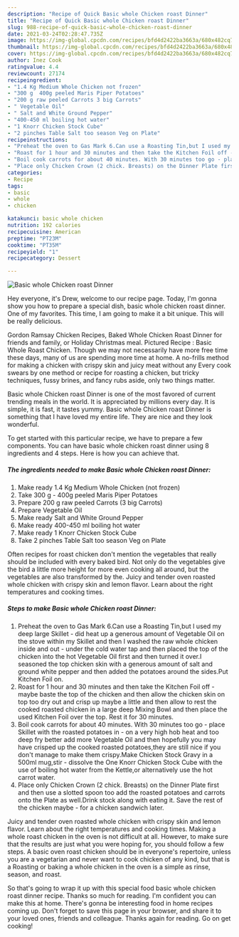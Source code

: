 ```yaml
---
description: "Recipe of Quick Basic whole Chicken roast Dinner"
title: "Recipe of Quick Basic whole Chicken roast Dinner"
slug: 988-recipe-of-quick-basic-whole-chicken-roast-dinner
date: 2021-03-24T02:28:47.735Z
image: https://img-global.cpcdn.com/recipes/bfd4d2422ba3663a/680x482cq70/basic-whole-chicken-roast-dinner-recipe-main-photo.jpg
thumbnail: https://img-global.cpcdn.com/recipes/bfd4d2422ba3663a/680x482cq70/basic-whole-chicken-roast-dinner-recipe-main-photo.jpg
cover: https://img-global.cpcdn.com/recipes/bfd4d2422ba3663a/680x482cq70/basic-whole-chicken-roast-dinner-recipe-main-photo.jpg
author: Inez Cook
ratingvalue: 4.4
reviewcount: 27174
recipeingredient:
- "1.4 Kg Medium Whole Chicken not frozen"
- "300 g  400g peeled Maris Piper Potatoes"
- "200 g raw peeled Carrots 3 big Carrots"
- " Vegetable Oil"
- " Salt and White Ground Pepper"
- "400-450 ml boiling hot water"
- "1 Knorr Chicken Stock Cube"
- "2 pinches Table Salt too season Veg on Plate"
recipeinstructions:
- "Preheat the oven to Gas Mark 6.Can use a Roasting Tin,but I used my deep large Skillet - did heat up a generous amount of Vegetable Oil on the stove within my Skillet and then I washed the raw whole chicken inside and out - under the cold water tap and then placed the top of the chicken into the hot Vegetable Oil first and then turned it over.I seasoned the top chicken skin with a generous amount of salt and ground white pepper and then added the potatoes around the sides.Put Kitchen Foil on."
- "Roast for 1 hour and 30 minutes and then take the Kitchen Foil off - maybe baste the top of the chicken and then allow the chicken skin on top too dry out and crisp up maybe a little and then allow to rest the cooked roasted chicken in a large deep Mixing Bowl and then place the used Kitchen Foil over the top. Rest it for 30 minutes."
- "Boil cook carrots for about 40 minutes. With 30 minutes too go - place Skillet with the roasted potatoes in - on a very high hob heat and too deep fry better add more Vegetable Oil and then hopefully you may have crisped up the cooked roasted potatoes,they are still nice if you don&#39;t manage to make them crispy.Make Chicken Stock Gravy in a 500ml mug,stir - dissolve the One Knorr Chicken Stock Cube with the use of boiling hot water from the Kettle,or alternatively use the hot carrot water."
- "Place only Chicken Crown (2 chick. Breasts) on the Dinner Plate first and then use a slotted spoon too add the roasted potatoes and carrots onto the Plate as well.Drink stock along with eating it. Save the rest of the chicken maybe - for a chicken sandwich later."
categories:
- Recipe
tags:
- basic
- whole
- chicken

katakunci: basic whole chicken 
nutrition: 192 calories
recipecuisine: American
preptime: "PT23M"
cooktime: "PT35M"
recipeyield: "1"
recipecategory: Dessert

---
```



![Basic whole Chicken roast Dinner](https://img-global.cpcdn.com/recipes/bfd4d2422ba3663a/680x482cq70/basic-whole-chicken-roast-dinner-recipe-main-photo.jpg)

Hey everyone, it's Drew, welcome to our recipe page. Today, I'm gonna show you how to prepare a special dish, basic whole chicken roast dinner. One of my favorites. This time, I am going to make it a bit unique. This will be really delicious.

Gordon Ramsay Chicken Recipes, Baked Whole Chicken Roast Dinner for friends and family, or Holiday Christmas meal. Pictured Recipe : Basic Whole Roast Chicken. Though we may not necessarily have more free time these days, many of us are spending more time at home. A no-frills method for making a chicken with crispy skin and juicy meat without any Every cook swears by one method or recipe for roasting a chicken, but tricky techniques, fussy brines, and fancy rubs aside, only two things matter.

Basic whole Chicken roast Dinner is one of the most favored of current trending meals in the world. It is appreciated by millions every day. It is simple, it is fast, it tastes yummy. Basic whole Chicken roast Dinner is something that I have loved my entire life. They are nice and they look wonderful.


To get started with this particular recipe, we have to prepare a few components. You can have basic whole chicken roast dinner using 8 ingredients and 4 steps. Here is how you can achieve that.

<!--inarticleads1-->

##### The ingredients needed to make Basic whole Chicken roast Dinner:

1. Make ready 1.4 Kg Medium Whole Chicken (not frozen)
1. Take 300 g - 400g peeled Maris Piper Potatoes
1. Prepare 200 g raw peeled Carrots (3 big Carrots)
1. Prepare  Vegetable Oil
1. Make ready  Salt and White Ground Pepper
1. Make ready 400-450 ml boiling hot water
1. Make ready 1 Knorr Chicken Stock Cube
1. Take 2 pinches Table Salt too season Veg on Plate


Often recipes for roast chicken don&#39;t mention the vegetables that really should be included with every baked bird. Not only do the vegetables give the bird a little more height for more even cooking all around, but the vegetables are also transformed by the. Juicy and tender oven roasted whole chicken with crispy skin and lemon flavor. Learn about the right temperatures and cooking times. 

<!--inarticleads2-->

##### Steps to make Basic whole Chicken roast Dinner:

1. Preheat the oven to Gas Mark 6.Can use a Roasting Tin,but I used my deep large Skillet - did heat up a generous amount of Vegetable Oil on the stove within my Skillet and then I washed the raw whole chicken inside and out - under the cold water tap and then placed the top of the chicken into the hot Vegetable Oil first and then turned it over.I seasoned the top chicken skin with a generous amount of salt and ground white pepper and then added the potatoes around the sides.Put Kitchen Foil on.
1. Roast for 1 hour and 30 minutes and then take the Kitchen Foil off - maybe baste the top of the chicken and then allow the chicken skin on top too dry out and crisp up maybe a little and then allow to rest the cooked roasted chicken in a large deep Mixing Bowl and then place the used Kitchen Foil over the top. Rest it for 30 minutes.
1. Boil cook carrots for about 40 minutes. With 30 minutes too go - place Skillet with the roasted potatoes in - on a very high hob heat and too deep fry better add more Vegetable Oil and then hopefully you may have crisped up the cooked roasted potatoes,they are still nice if you don&#39;t manage to make them crispy.Make Chicken Stock Gravy in a 500ml mug,stir - dissolve the One Knorr Chicken Stock Cube with the use of boiling hot water from the Kettle,or alternatively use the hot carrot water.
1. Place only Chicken Crown (2 chick. Breasts) on the Dinner Plate first and then use a slotted spoon too add the roasted potatoes and carrots onto the Plate as well.Drink stock along with eating it. Save the rest of the chicken maybe - for a chicken sandwich later.


Juicy and tender oven roasted whole chicken with crispy skin and lemon flavor. Learn about the right temperatures and cooking times. Making a whole roast chicken in the oven is not difficult at all. However, to make sure that the results are just what you were hoping for, you should follow a few steps. A basic oven roast chicken should be in everyone&#39;s repertoire, unless you are a vegetarian and never want to cook chicken of any kind, but that is a Roasting or baking a whole chicken in the oven is a simple as rinse, season, and roast. 

So that's going to wrap it up with this special food basic whole chicken roast dinner recipe. Thanks so much for reading. I'm confident you can make this at home. There's gonna be interesting food in home recipes coming up. Don't forget to save this page in your browser, and share it to your loved ones, friends and colleague. Thanks again for reading. Go on get cooking!
